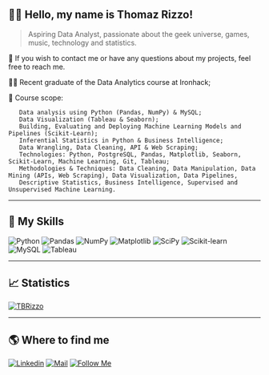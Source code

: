 ## 👨‍💻 Hello, my name is <strong>Thomaz Rizzo!</strong>

> Aspiring Data Analyst, passionate about the geek universe, games, music, technology and statistics.

💬 If you wish to contact me or have any questions about my projects, feel free to reach me.

👨‍🎓 Recent graduate of the Data Analytics course at Ironhack;

🚀 Course scope:

       Data analysis using Python (Pandas, NumPy) & MySQL;
       Data Visualization (Tableau & Seaborn);
       Building, Evaluating and Deploying Machine Learning Models and Pipelines (Scikit-Learn);
       Inferential Statistics in Python & Business Intelligence;
       Data Wrangling, Data Cleaning, API & Web Scraping;
       Technologies: Python, PostgreSQL, Pandas, Matplotlib, Seaborn, Scikit-Learn, Machine Learning, Git, Tableau;
       Methodologies & Techniques: Data Cleaning, Data Manipulation, Data Mining (APIs, Web Scraping), Data Visualization, Data Pipelines, 
       Descriptive Statistics, Business Intelligence, Supervised and Unsupervised Machine Learning.

----

## 🚀 My Skills

![Python](https://img.shields.io/badge/Python-3776AB.svg?style=for-the-badge&logo=Python&logoColor=white)
![Pandas](https://img.shields.io/badge/pandas-150458.svg?style=for-the-badge&logo=pandas&logoColor=white)
![NumPy](https://img.shields.io/badge/NumPy-013243.svg?style=for-the-badge&logo=NumPy&logoColor=white)
![Matplotlib](https://img.shields.io/badge/Matplotlib-%23ffffff.svg?style=for-the-badge&logo=Matplotlib&logoColor=black)
![SciPy](https://img.shields.io/badge/SciPy-8CAAE6.svg?style=for-the-badge&logo=SciPy&logoColor=white)
![Scikit-learn](https://img.shields.io/badge/scikitlearn-F7931E.svg?style=for-the-badge&logo=scikit-learn&logoColor=white)
![MySQL](https://img.shields.io/badge/MySQL-4479A1.svg?style=for-the-badge&logo=MySQL&logoColor=white)
![Tableau](https://img.shields.io/badge/Tableau-E97627.svg?style=for-the-badge&logo=Tableau&logoColor=white)

---

## 📈 Statistics
[![TBRizzo](https://github-readme-stats.vercel.app/api/top-langs/?username=TBRizzo&hide=html&layout=compact&theme=tokyonight)](https://github.com/TBRizzo/)

---

## 🌎 Where to find me
[![Linkedin](https://img.shields.io/badge/LinkedIn-0A66C2.svg?style=for-the-badge&logo=LinkedIn&logoColor=white)](https://www.linkedin.com/in/thomazrizzo/)
[![Mail](https://img.shields.io/badge/Gmail-EA4335.svg?style=for-the-badge&logo=Gmail&logoColor=white)](mailto:thomaz.rizzo@gmail.com)
[![Follow Me](https://img.shields.io/badge/GitHub-181717.svg?style=for-the-badge&logo=GitHub&logoColor=white)](https://github.com/TBRizzo)
